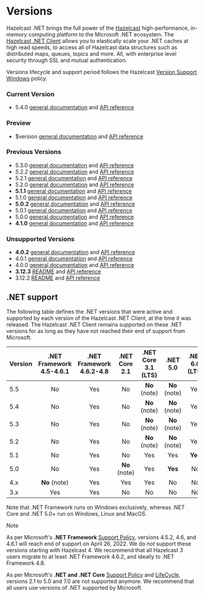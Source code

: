 # Versions

Hazelcast .NET brings the full power of the [Hazelcast](https://hazelcast.com) high-performance, in-memory computing platform to the Microsoft .NET ecosystem. The [Hazelcast .NET Client](https://hazelcast.com/clients/dotnet/) allows you to elastically scale your .NET caches at high read speeds, to access all of Hazelcast data structures such as distributed maps, queues, topics and more. All, with enterprise level security through SSL and mutual authentication.

Versions lifecycle and support period follows the Hazelcast [Version Support Windows](https://support.hazelcast.com/s/article/Version-Support-Windows) policy.

### Current Version

* <curdoc>5.4.0 [general documentation](xref:doc-index-5-4-0) and [API reference](xref:api-index-5-4-0)</curdoc>

### Preview

* <devdoc>$version [general documentation](dev/doc/index.md) and [API reference](dev/api/index.md)</devdoc>

### Previous Versions

<prevdoc></prevdoc>
* 5.3.0 [general documentation](xref:doc-index-5-3-0) and [API reference](xref:api-index-5-3-0)
* *5.2.2* [general documentation](xref:doc-index-5-2-2) and [API reference](xref:api-index-5-2-2)
* 5.2.1 [general documentation](xref:doc-index-5-2-1) and [API reference](xref:api-index-5-2-1)
* 5.2.0 [general documentation](xref:doc-index-5-2-0) and [API reference](xref:api-index-5-2-0)
* **5.1.1** [general documentation](xref:doc-index-5-1-1) and [API reference](xref:api-index-5-1-1)
* 5.1.0 [general documentation](xref:doc-index-5-1-0) and [API reference](xref:api-index-5-1-0)
* **5.0.2** [general documentation](xref:doc-index-5-0-2) and [API reference](xref:api-index-5-0-2)
* 5.0.1 [general documentation](xref:doc-index-5-0-1) and [API reference](xref:api-index-5-0-1)
* 5.0.0 [general documentation](xref:doc-index-5-0-0) and [API reference](xref:api-index-5-0-0)
* **4.1.0** [general documentation](xref:doc-index-4-1-0) and [API reference](xref:api-index-4-1-0)

### Unsupported Versions

* **4.0.2** [general documentation](xref:doc-index-4-0-2) and [API reference](xref:api-index-4-0-2)
* 4.0.1 [general documentation](xref:doc-index-4-0-1) and [API reference](xref:api-index-4-0-1)
* 4.0.0 [general documentation](xref:doc-index-4-0-0) and [API reference](xref:api-index-4-0-0)
* **3.12.3** [README](xref:doc-index-3-12-3) and [API reference](xref:api-index-3-12-3)
* 3.12.2 [README](xref:doc-index-3-12-2) and [API reference](xref:api-index-3-12-2)

## .NET support

The following table defines the .NET versions that were active and supported by each version of the Hazelcast .NET Client, at the time it was released. The Hazelcast .NET Client remains supported on these .NET versions for as long as they have not reached their end of support from Microsoft.

| Version |.NET Framework<br/>4.5-4.6.1|.NET Framework<br/>4.6.2-4.8|.NET Core<br/>2.1|.NET Core<br/>3.1 (LTS)|.NET<br/>5.0|.NET<br/>6.0 (LTS)| .NET<br/>7.0 | .NET<br/>8.0 (LTS) |
|---------|:-:|:-:|:-:|:-:|:-:|:-:|:------------:|:------------------:|
| 5.5     |No|Yes|No|**No** (note)|**No** (note)|Yes|    **No**    |        Yes         |
| 5.4     |No|Yes|No|**No** (note)|**No** (note)|Yes|   **Yes**    |        Yes         |
| 5.3     |No|Yes|No|**No** (note)|**No** (note)|Yes|   **Yes**    |         No         |
| 5.2     |No|Yes|No|**No** (note)|**No** (note)|Yes|   **Yes**    |         No         |
| 5.1     |No|Yes|No|Yes|Yes|**Yes**|      No      |         No         |
| 5.0     |No|Yes|**No** (note)|Yes|**Yes**|No|      No      |         No         |
| 4.x     |**No** (note)|Yes|Yes|Yes|No|No|      No      |         No         |
| 3.x     |Yes|Yes|No|No|No|No|      No      |         No         |

Note that .NET Framework runs on Windows exclusively, whereas .NET Core and .NET 5.0+ run on Windows, Linux and MacOS.

> [!NOTE]
> As per Microsoft's **.NET Framework** [Support Policy](https://docs.microsoft.com/en-us/lifecycle/products/microsoft-net-framework), versions 4.5.2, 4.6, and 4.6.1 will reach end of support on April 26, 2022. We do *not* support these versions starting with Hazelcast 4. We recommend that all Hazelcast 3 users migrate to at least .NET Framework 4.6.2, and ideally to .NET Framework 4.8.
>
> As per Microsoft's **.NET and .NET Core** [Support Policy](https://docs.microsoft.com/en-us/lifecycle/products/microsoft-net-and-net-core) and [LifeCycle](https://dotnet.microsoft.com/en-us/platform/support/policy/dotnet-core), versions 2.1 to 5.0 and 7.0 are not supported anymore. We recommend that all users use versions of .NET supported by Microsoft.